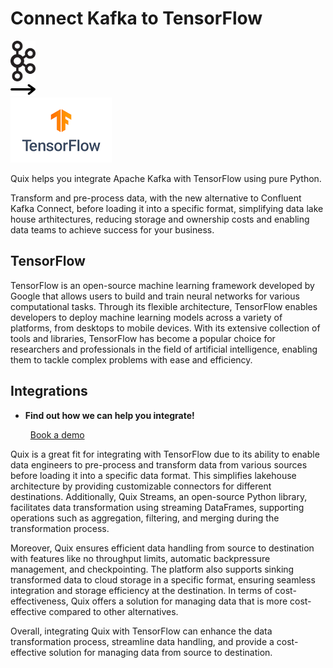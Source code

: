 # Connect Kafka to TensorFlow

<div class="connect-images cards blog-grid-card" markdown>
<div>
<img src="../images/kafka_logo.png" width="40px" />
</div>
<div>
<img src="../images/arrow.svg" width="40px" />
</div>
<div>
<img src="./images/tensorflow_1.jpg" />
</div>
</div>

Quix helps you integrate Apache Kafka with TensorFlow using pure Python.

Transform and pre-process data, with the new alternative to Confluent Kafka Connect, before loading it into a specific format, simplifying data lake house arthitectures, reducing storage and ownership costs and enabling data teams to achieve success for your business.

## TensorFlow

TensorFlow is an open-source machine learning framework developed by Google that allows users to build and train neural networks for various computational tasks. Through its flexible architecture, TensorFlow enables developers to deploy machine learning models across a variety of platforms, from desktops to mobile devices. With its extensive collection of tools and libraries, TensorFlow has become a popular choice for researchers and professionals in the field of artificial intelligence, enabling them to tackle complex problems with ease and efficiency.

## Integrations

<div class="grid cards" markdown>

- __Find out how we can help you integrate!__

    <a class="md-button md-button--primary" href="https://share.hsforms.com/1iW0TmZzKQMChk0lxd_tGiw4yjw2?__hstc=175542013.2303933fbd746c0ac86d9ccbe9bc9100.1728383268831.1729603416735.1729620918855.31&__hssc=175542013.1.1729620918855&__hsfp=2132701734" target="_blank" style="margin:.5rem;">Book a demo</a>

</div>


Quix is a great fit for integrating with TensorFlow due to its ability to enable data engineers to pre-process and transform data from various sources before loading it into a specific data format. This simplifies lakehouse architecture by providing customizable connectors for different destinations. Additionally, Quix Streams, an open-source Python library, facilitates data transformation using streaming DataFrames, supporting operations such as aggregation, filtering, and merging during the transformation process.

Moreover, Quix ensures efficient data handling from source to destination with features like no throughput limits, automatic backpressure management, and checkpointing. The platform also supports sinking transformed data to cloud storage in a specific format, ensuring seamless integration and storage efficiency at the destination. In terms of cost-effectiveness, Quix offers a solution for managing data that is more cost-effective compared to other alternatives.

Overall, integrating Quix with TensorFlow can enhance the data transformation process, streamline data handling, and provide a cost-effective solution for managing data from source to destination.

